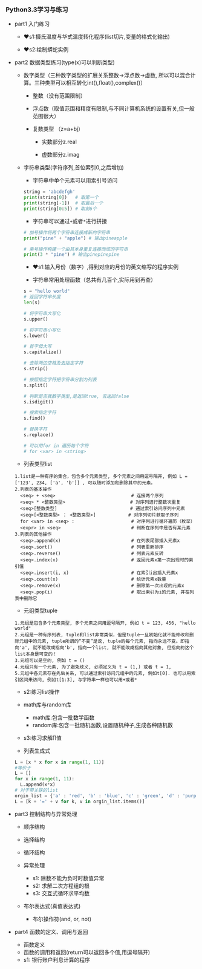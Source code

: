 ### Python3.3学习与练习

- part1 入门练习

  - ❤️s1:摄氏温度与华式温度转化程序(list切片,变量的格式化输出)

  - ❤️s2:绘制蟒蛇实例

- part2 数据类型练习(type(x)可以判断类型)

  - 数字类型（三种数字类型的扩展关系整数->浮点数->虚数, 所以可以混合计算。三种类型可以相互转化int(),float(),complex()）

    - 整数（没有范围限制）

    - 浮点数（取值范围和精度有限制,与不同计算机系统的设置有关,但一般范围很大）

    - 复数类型 （z=a+bj）

      - 实数部分z.real

      - 虚数部分z.imag

  - 字符串类型(字符序列,首位索引0,之后增加)

    - 字符串中单个元素可以用索引号访问

    ```python
    string = 'abcdefgh'
    print(string[0])   # 取第一个
    print(string[-1])  # 取最后一个
    print(string[0:5]) # 取前6个

    ```
                
                
    - 字符串可以通过`+`或者`*`进行拼接

    ```python
    # 加号操作将两个字符串连接成新的字符串
    print("pine" + "apple") # 输出pineapple

    # 乘号操作构建一个由其本身重复连接而成的字符串
    print(3 * "pine") # 输出pinepinepine
    ```
    

    - ❤️s1:输入月份（数字）,得到对应的月份的英文缩写的程序实例

    - 字符串常用处理函数（总共有几百个,实际用到再查）

    ```python
    s = "hello world"
    # 返回字符串长度
    len(s)

    # 将字符串大写化
    s.upper()

    # 将字符串小写化
    s.lower()

    # 首字母大写
    s.capitalize()

    # 去除两边空格及去指定字符
    s.strip()

    # 按照指定字符把字符串分割为列表
    s.split()

    # 判断是否我数字类型,是返回true, 否返回false
    s.isdigit()

    # 搜索指定字符
    s.find()

    # 替换字符
    s.replace()

    # 可以用for in 遍历每个字符
    # for <var> in <string>
    ```

  - 列表类型list
  ```text
  1.list是一种有序的集合，包含多个元素类型, 多个元素之间用逗号隔开, 例如 L = ['123', 234, ['a', 'b']] , 可以随时添加和删除其中的元素。
  2.列表的基本操作
    <seq> + <seq>                            # 连接两个序列               
    <seq> * <整数类型>                        # 对序列进行整数次重复
    <seq>[整数类型]                           # 通过索引访问序列中元素
    <seq>[<整数类型> ： <整数类型>]            # 对序列切片获取子序列
    for <var> in <seq> :                     # 对序列进行循环遍历（枚举）
    <expr> in <seq>                          # 判断在序列中是否有某元素
  3.列表的其他操作
    <seq>.append(x)                          # 在列表尾部插入元素x
    <seq>.sort()                             # 列表重新排序
    <seq>.reverse()                          # 列表元素反转
    <seq>.index(x)                           # 返回元素x第一次出现时的索引值
    <seq>.insert(i, x)                       # 在索引i出插入元素x
    <seq>.count(x)                           # 统计元素x数量
    <seq>.remove(x)                          # 删除第一次出现的元素x
    <seq>.pop(i)                             # 取出索引为i的元素, 并在列表中删除它
  ```
  
  - 元组类型tuple
   ```text
   1.元组是包含多个元素类型, 多个元素之间用逗号隔开, 例如 t = 123, 456, "hello world"
   2.元组是一种有序列表, tuple和list非常类似，但是tuple一旦初始化就不能修改和删除元组中的元素, tuple所谓的“不变”是说, tuple的每个元素, 指向永远不变。即指向'a', 就不能改成指向'b', 指向一个list, 就不能改成指向其他对象, 但指向的这个list本身是可变的！
   3.元组可以是空的, 例如 t = ()
   4.元组只有一个元素, 为了避免歧义, 必须定义为 t = (1,) 或者 t = 1,
   5.元组中各元素存在先后关系, 可以通过索引访问元组中的元素, 例如t[0]. 也可以用索引区间来访问, 例如t[1:3], 与字符串一样也可以用+或者*
   ```
  - s2:练习list操作   
  - math库与random库
    - math库:包含一批数学函数
    - random库:包含一批随机函数,设置随机种子,生成各种随机数
   
  - s3:练习求解∏值
  - 列表生成式
  ```python
  L = [x * x for x in range(1, 11)] 
  #等价于 
  L = []
  for x in range(1, 11):
    L.append(x*x)
  # 对于带关联的list
  orgin_list = {'a' : 'red', 'b' : 'blue', 'c' : 'green', 'd' : 'purple'}
  L = [k + '=' + v for k, v in orgin_list.items()]
  ```
  
- part3 控制结构与异常处理

  - 顺序结构
  - 选择结构
  - 循环结构
  - 异常处理
    
    - s1: 除数不能为负时时数值异常
    - s2: 求解二次方程组的根
    - s3: 交互式循环求平均数

  - 布尔表达式(真值表达式)

    - 布尔操作符(and, or, not)

- part4 函数的定义、调用与返回

  - 函数定义
  - 函数的调用和返回(return可以返回多个值,用逗号隔开)
  - s1: 银行账户利息计算的程序


  
 
  
  





























